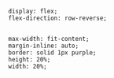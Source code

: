     display: flex;
    flex-direction: row-reverse;


    max-width: fit-content;
    margin-inline: auto;
    border: solid 1px purple;
    height: 20%;
    width: 20%;